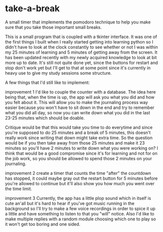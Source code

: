 # take-a-break
A small timer that implements the pomodoro technique to help you make sure that you take those important small breaks.

This is a small program that is coupled with a tkinter interface. 
It was one of the first things I built when I really started getting 
into learning python so I didn't have to look at the clock constantly
to see whether or not I was within my 25 minutes of learning and 5 minutes
of getting away from the screen. It has been updated recently with
my newly acquired knowledge to look at bit more up to date. It's
still not quite done yet, since the buttons for restart and stop
don't work yet but I'll get to that at some point since it's currently
in heavy use to give my study sessions some structure.

A few things that I'd still like to implement:

improvement 1
I'd like to couple the counter with a database.
The idea here being that, when the time is up, 
the app will ask you what you did and how you 
felt about it. This will allow you to make the 
journaling process way easier because you won't 
have to sit down in the end and try to remember 
what you did all day, so now you can write down 
what you did in the last 23-25 minutes which should
be doable. 

Critique would be that this would take you time
to do everytime and since you're supposed to do
25 minutes and a break of 5 minutes, this doesn't
really work since writing that down might take extra time.
So the question would be if you then take away from
those 25 minutes and make it 23 minutes so you'll
have 2 minutes to write down what you were working
on? I think that would be a good compromise since
it's for learning and not for on the job work, so
you should be allowed to spend those 2 minutes on
your journaling.

improvement 2
create a timer that counts the time "after" the
countdown has stopped, it could maybe gray out
the restart button for 5 minutes before you're
allowed to continue but it'll also show you how
much you went over the time limit.

improvement 3
Currently, the app has a little plop sound which
in itself is cute an'all but it's hard to hear 
if you've got music running in the background 
so I'll try to make a few voice recordings in 
order to spice it up a little and have something 
to listen to that you "will" notice. Also I'd like 
to make multiple replies with a random module 
choosing which one to play so it won't get too 
boring and one sided.
